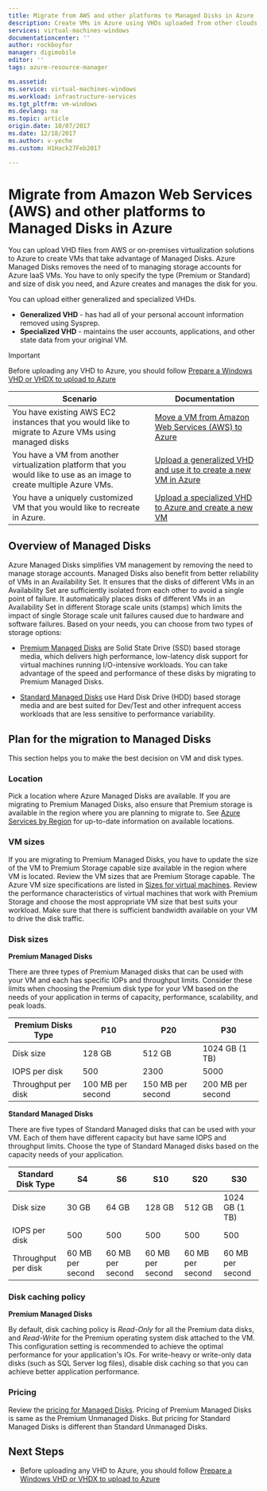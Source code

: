 ```yaml
---
title: Migrate from AWS and other platforms to Managed Disks in Azure | Azure
description: Create VMs in Azure using VHDs uploaded from other clouds like AWS or other virtualization platforms and take advantage of Azure Managed Disks.
services: virtual-machines-windows
documentationcenter: ''
author: rockboyfor
manager: digimobile
editor: ''
tags: azure-resource-manager

ms.assetid: 
ms.service: virtual-machines-windows
ms.workload: infrastructure-services
ms.tgt_pltfrm: vm-windows
ms.devlang: na
ms.topic: article
origin.date: 10/07/2017
ms.date: 12/18/2017
ms.author: v-yeche
ms.custom: H1Hack27Feb2017

---
```


# Migrate from Amazon Web Services (AWS) and other platforms to Managed Disks in Azure

You can upload VHD files from AWS or on-premises virtualization solutions to Azure to create VMs that take advantage of Managed Disks. Azure Managed Disks removes the need of to managing storage accounts for Azure IaaS VMs. You have to only specify the type (Premium or Standard) and size of disk you need, and Azure creates and manages the disk for you. 

You can upload either generalized and specialized VHDs. 
- **Generalized VHD** - has had all of your personal account information removed using Sysprep. 
- **Specialized VHD** - maintains the user accounts, applications, and other state data from your original VM. 

> [!IMPORTANT]
> Before uploading any VHD to Azure, you should follow [Prepare a Windows VHD or VHDX to upload to Azure](prepare-for-upload-vhd-image.md?toc=%2fvirtual-machines%2fwindows%2ftoc.json)
>
>

| Scenario                                                                                                                         | Documentation                                                                                                                       |
|----------------------------------------------------------------------------------------------------------------------------------|-------------------------------------------------------------------------------------------------------------------------------------|
| You have existing AWS EC2 instances that you would like to migrate to Azure VMs using managed disks                              | [Move a VM from Amazon Web Services (AWS) to Azure](aws-to-azure.md)                           |
| You have a VM from another virtualization platform that you would like to use as an image to create multiple Azure VMs. | [Upload a generalized VHD and use it to create a new VM in Azure](upload-generalized-managed.md) |
| You have a uniquely customized VM that you would like to recreate in Azure.                                                      | [Upload a specialized VHD to Azure and create a new VM](create-vm-specialized.md)         |

## Overview of Managed Disks

Azure Managed Disks simplifies VM management by removing the need to manage storage accounts. Managed Disks also benefit from better reliability of VMs in an Availability Set. It ensures that the disks of different VMs in an Availability Set are sufficiently isolated from each other to avoid a single point of failure. It automatically places disks of different VMs in an Availability Set in different Storage scale units (stamps) which limits the impact of single Storage scale unit failures caused due to hardware and software failures. 
Based on your needs, you can choose from two types of storage options: 

- [Premium Managed Disks](premium-storage.md) are Solid State Drive (SSD) based storage media, which delivers high performance, low-latency disk support for virtual machines running I/O-intensive workloads. You can take advantage of the speed and performance of these disks by migrating to Premium Managed Disks.  

- [Standard Managed Disks](standard-storage.md) use Hard Disk Drive (HDD) based storage media and are best suited for Dev/Test and other infrequent access workloads that are less sensitive to performance variability.  

## Plan for the migration to Managed Disks

This section helps you to make the best decision on VM and disk types.

### Location

Pick a location where Azure Managed Disks are available. If you are migrating to Premium Managed Disks, also ensure that Premium storage is available in the region where you are planning to migrate to. See [Azure Services by Region](https://www.azure.cn/support/service-dashboard/#services) for up-to-date information on available locations.

### VM sizes

If you are migrating to Premium Managed Disks, you have to update the size of the VM to Premium Storage capable size available in the region where VM is located. Review the VM sizes that are Premium Storage capable. The Azure VM size specifications are listed in [Sizes for virtual machines](sizes.md).
Review the performance characteristics of virtual machines that work with Premium Storage and choose the most appropriate VM size that best suits your workload. Make sure that there is sufficient bandwidth available on your VM to drive the disk traffic.

### Disk sizes

**Premium Managed Disks**

There are three types of Premium Managed disks that can be used with your VM and each has specific IOPs and throughput limits. Consider these limits when choosing the Premium disk type for your VM based on the needs of your application in terms of capacity, performance, scalability, and peak loads.

| Premium Disks Type  | P10               | P20               | P30               |
|---------------------|-------------------|-------------------|-------------------|
| Disk size           | 128 GB            | 512 GB            | 1024 GB (1 TB)    |
| IOPS per disk       | 500               | 2300              | 5000              |
| Throughput per disk | 100 MB per second | 150 MB per second | 200 MB per second |

**Standard Managed Disks**

There are five types of Standard Managed disks that can be used with your VM. Each of them have different capacity but have same IOPS and throughput limits. Choose the type of Standard Managed disks based on the capacity needs of your application.

| Standard Disk Type  | S4               | S6               | S10              | S20              | S30              |
|---------------------|------------------|------------------|------------------|------------------|------------------|
| Disk size           | 30 GB            | 64 GB            | 128 GB           | 512 GB           | 1024 GB (1 TB)   |
| IOPS per disk       | 500              | 500              | 500              | 500              | 500              |
| Throughput per disk | 60 MB per second | 60 MB per second | 60 MB per second | 60 MB per second | 60 MB per second |

### Disk caching policy 

**Premium Managed Disks**

By default, disk caching policy is *Read-Only* for all the Premium data disks, and *Read-Write* for the Premium operating system disk attached to the VM. This configuration setting is recommended to achieve the optimal performance for your application's IOs. For write-heavy or write-only data disks (such as SQL Server log files), disable disk caching so that you can achieve better application performance.

### Pricing

Review the [pricing for Managed Disks](https://www.azure.cn/pricing/details/managed-disks/). Pricing of Premium Managed Disks is same as the Premium Unmanaged Disks. But pricing for Standard Managed Disks is different than Standard Unmanaged Disks.

## Next Steps

- Before uploading any VHD to Azure, you should follow [Prepare a Windows VHD or VHDX to upload to Azure](prepare-for-upload-vhd-image.md?toc=%2fvirtual-machines%2fwindows%2ftoc.json)
<!--Update_Description: update meta properties, update link -->
